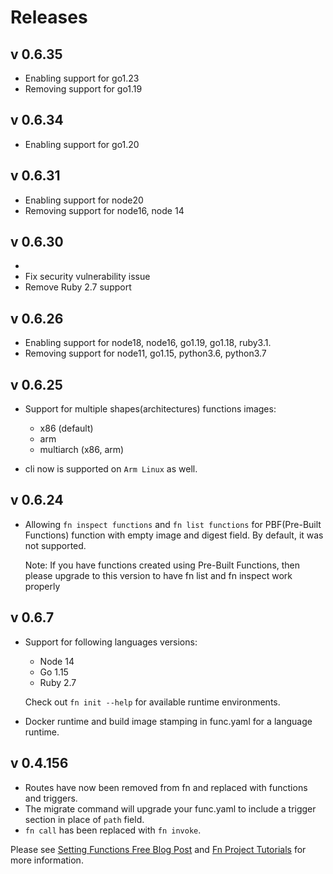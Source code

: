 
# Releases
## v 0.6.35

* Enabling support for go1.23
* Removing support for go1.19

## v 0.6.34

* Enabling support for go1.20

## v 0.6.31

* Enabling support for node20
* Removing support for node16, node 14

## v 0.6.30
* 
* Fix security vulnerability issue
* Remove Ruby 2.7 support

## v 0.6.26

* Enabling support for node18, node16, go1.19, go1.18, ruby3.1.
* Removing support for node11, go1.15, python3.6, python3.7

## v 0.6.25

* Support for multiple shapes(architectures) functions images: 
  * x86 (default)
  * arm
  * multiarch (x86, arm)
  
* cli now is supported on `Arm Linux` as well.


## v 0.6.24

* Allowing `fn inspect functions` and `fn list functions` for PBF(Pre-Built Functions) function with empty image and digest field. By default, it was not supported. 
  
  Note: If you have functions created using Pre-Built Functions, then please upgrade to this version to have fn list and fn inspect  work properly


## v 0.6.7

* Support for following languages versions:
    * Node 14
    * Go 1.15
    * Ruby 2.7
  
    Check out `fn init --help` for available runtime environments.
* Docker runtime and build image stamping in func.yaml for a language runtime. 

## v 0.4.156

* Routes have now been removed from fn and replaced with functions and triggers.
* The migrate command will upgrade your func.yaml to include a trigger section in place of `path` field.
* `fn call` has been replaced with `fn invoke`.

Please see [Setting Functions Free Blog Post](https://medium.com/fnproject/setting-functions-free-15d063be72bf) and [Fn Project Tutorials](http://fnproject.io/tutorials/) for more information.